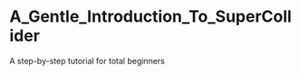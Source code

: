 A_Gentle_Introduction_To_SuperCollider
======================================

A step-by-step tutorial for total beginners
